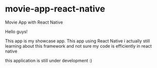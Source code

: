 # movie-app-react-native
Movie App with React Native

Hello guys!

This app is my showcase app. This app using React Native i actually still learning about this framework and not sure my code is efficiently in react native

this application is still under development :)
